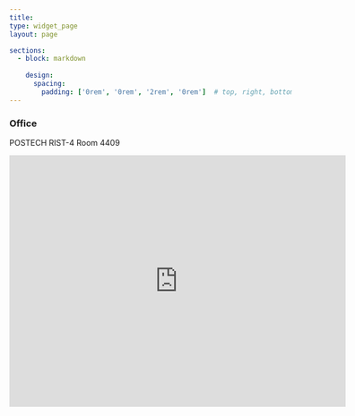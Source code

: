```yaml
---
title: 
type: widget_page
layout: page

sections:
  - block: markdown
      
    design:
      spacing:
        padding: ['0rem', '0rem', '2rem', '0rem']  # top, right, bottom, left
---
```


### Office  
POSTECH RIST-4 Room 4409  

<iframe src="https://www.google.com/maps/embed?pb=!1m18!1m12!1m3!1d1613.718326916208!2d129.32146668591847!3d36.00962910996186!2m3!1f0!2f0!3f0!3m2!1i1024!2i768!4f13.1!3m3!1m2!1s0x35670139e44faa61%3A0x4753d423b1ded63d!2zUklTVCjtj6ztla3sgrDsl4Xqs7ztlZnsl7Dqtazsm5ApIDTsl7Dqtazrj5k!5e0!3m2!1sen!2skr!4v1751682597425!5m2!1sen!2skr" width="600" height="450" style="border:0;" allowfullscreen="" loading="lazy" referrerpolicy="no-referrer-when-downgrade">
</iframe>

